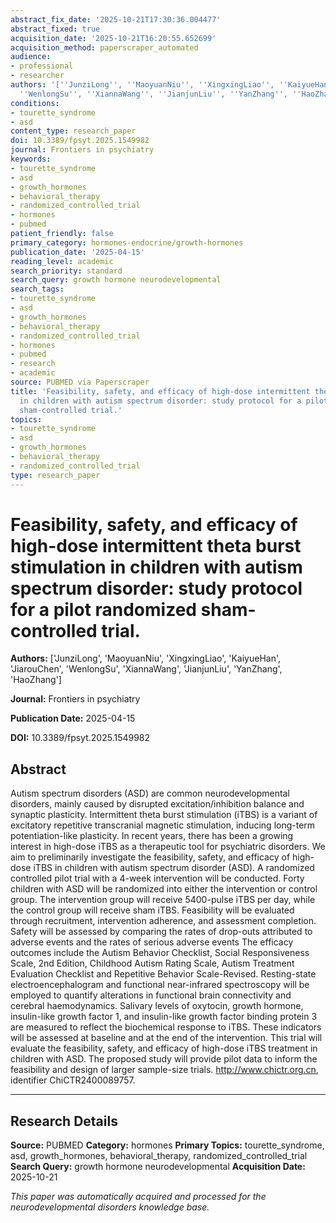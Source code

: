 ```yaml
---
abstract_fix_date: '2025-10-21T17:30:36.004477'
abstract_fixed: true
acquisition_date: '2025-10-21T16:20:55.652699'
acquisition_method: paperscraper_automated
audience:
- professional
- researcher
authors: '[''JunziLong'', ''MaoyuanNiu'', ''XingxingLiao'', ''KaiyueHan'', ''JiarouChen'',
  ''WenlongSu'', ''XiannaWang'', ''JianjunLiu'', ''YanZhang'', ''HaoZhang'']'
conditions:
- tourette_syndrome
- asd
content_type: research_paper
doi: 10.3389/fpsyt.2025.1549982
journal: Frontiers in psychiatry
keywords:
- tourette_syndrome
- asd
- growth_hormones
- behavioral_therapy
- randomized_controlled_trial
- hormones
- pubmed
patient_friendly: false
primary_category: hormones-endocrine/growth-hormones
publication_date: '2025-04-15'
reading_level: academic
search_priority: standard
search_query: growth hormone neurodevelopmental
search_tags:
- tourette_syndrome
- asd
- growth_hormones
- behavioral_therapy
- randomized_controlled_trial
- hormones
- pubmed
- research
- academic
source: PUBMED via Paperscraper
title: 'Feasibility, safety, and efficacy of high-dose intermittent theta burst stimulation
  in children with autism spectrum disorder: study protocol for a pilot randomized
  sham-controlled trial.'
topics:
- tourette_syndrome
- asd
- growth_hormones
- behavioral_therapy
- randomized_controlled_trial
type: research_paper
---
```


# Feasibility, safety, and efficacy of high-dose intermittent theta burst stimulation in children with autism spectrum disorder: study protocol for a pilot randomized sham-controlled trial.

**Authors:** ['JunziLong', 'MaoyuanNiu', 'XingxingLiao', 'KaiyueHan', 'JiarouChen', 'WenlongSu', 'XiannaWang', 'JianjunLiu', 'YanZhang', 'HaoZhang']

**Journal:** Frontiers in psychiatry

**Publication Date:** 2025-04-15

**DOI:** 10.3389/fpsyt.2025.1549982

## Abstract

Autism spectrum disorders (ASD) are common neurodevelopmental disorders, mainly caused by disrupted excitation/inhibition balance and synaptic plasticity. Intermittent theta burst stimulation (iTBS) is a variant of excitatory repetitive transcranial magnetic stimulation, inducing long-term potentiation-like plasticity. In recent years, there has been a growing interest in high-dose iTBS as a therapeutic tool for psychiatric disorders. We aim to preliminarily investigate the feasibility, safety, and efficacy of high-dose iTBS in children with autism spectrum disorder (ASD). A randomized controlled pilot trial with a 4-week intervention will be conducted. Forty children with ASD will be randomized into either the intervention or control group. The intervention group will receive 5400-pulse iTBS per day, while the control group will receive sham iTBS. Feasibility will be evaluated through recruitment, intervention adherence, and assessment completion. Safety will be assessed by comparing the rates of drop-outs attributed to adverse events and the rates of serious adverse events The efficacy outcomes include the Autism Behavior Checklist, Social Responsiveness Scale, 2nd Edition, Childhood Autism Rating Scale, Autism Treatment Evaluation Checklist and Repetitive Behavior Scale-Revised. Resting-state electroencephalogram and functional near-infrared spectroscopy will be employed to quantify alterations in functional brain connectivity and cerebral haemodynamics. Salivary levels of oxytocin, growth hormone, insulin-like growth factor 1, and insulin-like growth factor binding protein 3 are measured to reflect the biochemical response to iTBS. These indicators will be assessed at baseline and at the end of the intervention. This trial will evaluate the feasibility, safety, and efficacy of high-dose iTBS treatment in children with ASD. The proposed study will provide pilot data to inform the feasibility and design of larger sample-size trials. http://www.chictr.org.cn, identifier ChiCTR2400089757.

---

## Research Details

**Source:** PUBMED
**Category:** hormones
**Primary Topics:** tourette_syndrome, asd, growth_hormones, behavioral_therapy, randomized_controlled_trial
**Search Query:** growth hormone neurodevelopmental
**Acquisition Date:** 2025-10-21

*This paper was automatically acquired and processed for the neurodevelopmental disorders knowledge base.*
